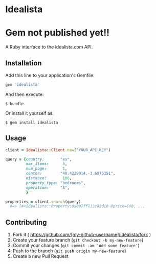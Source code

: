 # Idealista

Gem not published yet!!
=======================

A Ruby interface to the idealista.com API.

## Installation

Add this line to your application's Gemfile:

```ruby
gem 'idealista'
```

And then execute:

    $ bundle

Or install it yourself as:

    $ gem install idealista

## Usage

```ruby
client = Idealista::Client.new("YOUR_API_KEY")

query = {country:       "es",
         max_items:      5,
         num_page:       1,
         center:        "40.4229014,-3.6976351",
         distance:       100,
         property_type: "bedrooms",
         operation:     "A",
         }

properties = client.search(query)
  #=> [#<Idealista::Property:0x007ff732c82d10 @price=500, ...
```

## Contributing

1. Fork it ( https://github.com/[my-github-username]/idealista/fork )
2. Create your feature branch (`git checkout -b my-new-feature`)
3. Commit your changes (`git commit -am 'Add some feature'`)
4. Push to the branch (`git push origin my-new-feature`)
5. Create a new Pull Request

